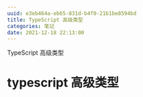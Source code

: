 ```yaml
---
uuid: e3eb464a-eb65-831d-b4f0-21b1be8594bd
title: TypeScript 高级类型
categories: 笔记
date: 2021-12-18 22:13:00
---
```

TypeScript 高级类型

# typescript 高级类型

### 

